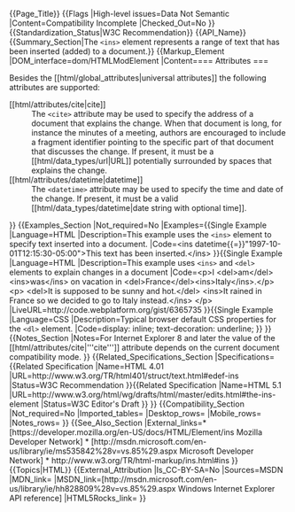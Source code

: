 {{Page_Title}}
{{Flags
|High-level issues=Data Not Semantic
|Content=Compatibility Incomplete
|Checked_Out=No
}}
{{Standardization_Status|W3C Recommendation}}
{{API_Name}}
{{Summary_Section|The <code>&lt;ins&gt;</code> element represents a range of text that has been inserted (added) to a document.}}
{{Markup_Element
|DOM_interface=dom/HTMLModElement
|Content==== Attributes ===

<p>Besides the [[html/global_attributes|universal attributes]] the following attributes are supported:</p>

<dl>
    <dt>[[html/attributes/cite|cite]]</dt>
    <dd>
        The <code>&lt;cite&gt;</code> attribute may be used to specify the address of a document that explains the change. 
        When that document is long, for instance the minutes of a meeting, authors are encouraged to include a fragment 
        identifier pointing to the specific part of that document that discusses the change.
        If present, it must be a [[html/data_types/url|URL]] potentially surrounded by spaces that explains the change.
    </dd>
    <dt>[[html/attributes/datetime|datetime]]</dt>
    <dd>
        The <code>&lt;datetime&gt;</code> attribute may be used to specify the time and date of the change.
        If present, it must be a valid [[html/data_types/datetime|date string with optional time]].
    </dd>
</dl>
}}
{{Examples_Section
|Not_required=No
|Examples={{Single Example
|Language=HTML
|Description=This example uses the <code>&lt;ins&gt;</code> element to specify text inserted into a document.
|Code=&lt;ins datetime{{=}}"1997-10-01T12:15:30-05:00"&gt;This text has been inserted.&lt;/ins&gt;
}}{{Single Example
|Language=HTML
|Description=This example uses <code>&lt;ins&gt;</code> and <code>&lt;del&gt;</code> elements to explain changes in a document
|Code=&lt;p&gt;I &lt;del&gt;am&lt;/del&gt;&lt;ins&gt;was&lt;/ins&gt; on vacation in &lt;del&gt;France&lt;/del&gt;&lt;ins&gt;Italy&lt;/ins&gt;.&lt;/p&gt;
&lt;p&gt;
  &lt;del&gt;It is supposed to be sunny and hot.&lt;/del&gt;
  &lt;ins&gt;It rained in France so we decided to go to Italy instead.&lt;/ins&gt;
&lt;/p&gt;
|LiveURL=http://code.webplatform.org/gist/6365735
}}{{Single Example
|Language=CSS
|Description=Typical browser default CSS properties for the <code>&lt;dl&gt;</code> element.
|Code=display: inline;
text-decoration: underline;
}}
}}
{{Notes_Section
|Notes=For Internet Explorer 8 and later the value of the [[html/attributes/cite|'''cite''']] attribute depends on the current document compatibility mode.
}}
{{Related_Specifications_Section
|Specifications={{Related Specification
|Name=HTML 4.01
|URL=http://www.w3.org/TR/html401/struct/text.html#edef-ins
|Status=W3C Recommendation
}}{{Related Specification
|Name=HTML 5.1
|URL=http://www.w3.org/html/wg/drafts/html/master/edits.html#the-ins-element
|Status=W3C Editor's Draft
}}
}}
{{Compatibility_Section
|Not_required=No
|Imported_tables=
|Desktop_rows=
|Mobile_rows=
|Notes_rows=
}}
{{See_Also_Section
|External_links=* [https://developer.mozilla.org/en-US/docs/HTML/Element/ins Mozilla Developer Network]
* [http://msdn.microsoft.com/en-us/library/ie/ms535842%28v=vs.85%29.aspx Microsoft Developer Network]
* http://www.w3.org/TR/html-markup/ins.html#ins
}}
{{Topics|HTML}}
{{External_Attribution
|Is_CC-BY-SA=No
|Sources=MSDN
|MDN_link=
|MSDN_link=[http://msdn.microsoft.com/en-us/library/ie/hh828809%28v=vs.85%29.aspx Windows Internet Explorer API reference]
|HTML5Rocks_link=
}}